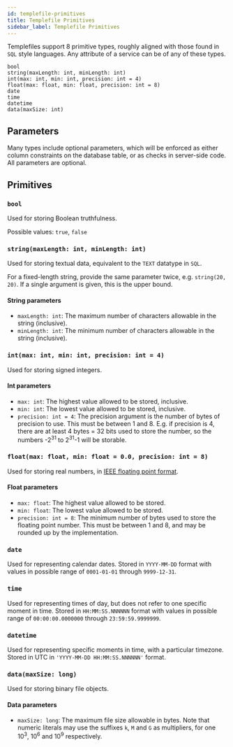 ```yaml
---
id: templefile-primitives
title: Templefile Primitives
sidebar_label: Templefile Primitives
---
```


Templefiles support 8 primitive types, roughly aligned with those found in `SQL` style languages. Any attribute of a service can be of any of these types.

```temple-type
bool
string(maxLength: int, minLength: int)
int(max: int, min: int, precision: int = 4)
float(max: float, min: float, precision: int = 8)
date
time
datetime
data(maxSize: int)
```

## Parameters

Many types include optional parameters, which will be enforced as either column constraints on the database table, or as checks in server-side code.
All parameters are optional.

## Primitives

### `bool`

Used for storing Boolean truthfulness.

Possible values: `true`, `false`

### `string(maxLength: int, minLength: int)`

Used for storing textual data, equivalent to the `TEXT` datatype in `SQL`.

For a fixed-length string, provide the same parameter twice, e.g. `string(20, 20)`.
If a single argument is given, this is the upper bound.

#### String parameters

- `maxLength: int`: The maximum number of characters allowable in the string (inclusive).
- `minLength: int`: The minimum number of characters allowable in the string (inclusive).

### `int(max: int, min: int, precision: int = 4)`

Used for storing signed integers.

#### Int parameters

- `max: int`: The highest value allowed to be stored, inclusive.
- `min: int`: The lowest value allowed to be stored, inclusive.
- `precision: int = 4`: The precision argument is the number of bytes of precision to use.
  This must be between 1 and 8.
  E.g. if precision is 4, there are at least 4 bytes = 32 bits used to store the number, so the numbers -2<sup>31</sup> to 2<sup>31</sup>-1 will be storable.

### `float(max: float, min: float = 0.0, precision: int = 8)`

Used for storing real numbers, in [IEEE floating point format](https://en.wikipedia.org/wiki/Single-precision_floating-point_format).

#### Float parameters

- `max: float`: The highest value allowed to be stored.
- `min: float`: The lowest value allowed to be stored.
- `precision: int = 8`: The minimum number of bytes used to store the floating point number.
  This must be between 1 and 8, and may be rounded up by the implementation.

### `date`

Used for representing calendar dates. Stored in `YYYY-MM-DD` format with values in possible range of `0001-01-01` through `9999-12-31`.

### `time`

Used for representing times of day, but does not refer to one specific moment in time. Stored in `HH:MM:SS.NNNNNN` format with values in possible range of `00:00:00.0000000` through `23:59:59.9999999`.

### `datetime`

Used for representing specific moments in time, with a particular timezone. Stored in UTC in `'YYYY-MM-DD HH:MM:SS.NNNNNN'` format.

### `data(maxSize: long)`

Used for storing binary file objects.

#### Data parameters

- `maxSize: long`: The maximum file size allowable in bytes.
  Note that numeric literals may use the suffixes `k`, `M` and `G` as multipliers, for one 10<sup>3</sup>, 10<sup>6</sup> and 10<sup>9</sup> respectively.

